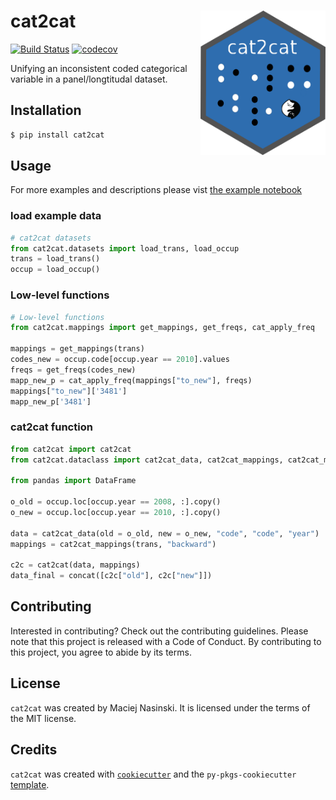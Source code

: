 # cat2cat <a href='https://github.com/polkas/py-cat2cat'><img src='https://raw.githubusercontent.com/Polkas/cat2cat/master/man/figures/cat2cat_logo.png' align="right" width="200px" /></a>
[![Build Status](https://github.com/polkas/py-cat2cat/workflows/ci-cd/badge.svg)](https://github.com/polkas/py-cat2cat/actions)
[![codecov](https://codecov.io/gh/Polkas/py-cat2cat/branch/main/graph/badge.svg)](https://codecov.io/gh/Polkas/py-cat2cat)

Unifying an inconsistent coded categorical variable in a panel/longtitudal dataset.

## Installation

```bash
$ pip install cat2cat
```

## Usage


For more examples and descriptions please vist [the example notebook](https://py-cat2cat.readthedocs.io/en/latest/example.html)

### load example data

```python
# cat2cat datasets
from cat2cat.datasets import load_trans, load_occup
trans = load_trans()
occup = load_occup()
```

### Low-level functions

```python
# Low-level functions
from cat2cat.mappings import get_mappings, get_freqs, cat_apply_freq

mappings = get_mappings(trans)
codes_new = occup.code[occup.year == 2010].values
freqs = get_freqs(codes_new)
mapp_new_p = cat_apply_freq(mappings["to_new"], freqs)
mappings["to_new"]['3481']
mapp_new_p['3481']
```

### cat2cat function

```python
from cat2cat import cat2cat
from cat2cat.dataclass import cat2cat_data, cat2cat_mappings, cat2cat_ml

from pandas import DataFrame

o_old = occup.loc[occup.year == 2008, :].copy()
o_new = occup.loc[occup.year == 2010, :].copy()

data = cat2cat_data(old = o_old, new = o_new, "code", "code", "year")
mappings = cat2cat_mappings(trans, "backward")

c2c = cat2cat(data, mappings)
data_final = concat([c2c["old"], c2c["new"]])
```

## Contributing

Interested in contributing? Check out the contributing guidelines. Please note that this project is released with a Code of Conduct. By contributing to this project, you agree to abide by its terms.

## License

`cat2cat` was created by Maciej Nasinski. It is licensed under the terms of the MIT license.

## Credits

`cat2cat` was created with [`cookiecutter`](https://cookiecutter.readthedocs.io/en/latest/) and the `py-pkgs-cookiecutter` [template](https://github.com/py-pkgs/py-pkgs-cookiecutter).
